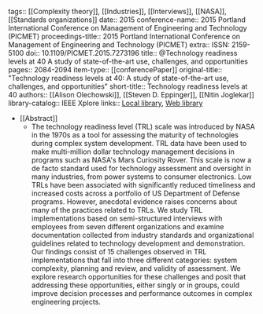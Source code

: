 tags:: [[Complexity theory]], [[Industries]], [[Interviews]], [[NASA]], [[Standards organizations]]
date:: 2015
conference-name:: 2015 Portland International Conference on Management of Engineering and Technology (PICMET)
proceedings-title:: 2015 Portland International Conference on Management of Engineering and Technology (PICMET)
extra:: ISSN: 2159-5100
doi:: 10.1109/PICMET.2015.7273196
title:: @Technology readiness levels at 40 A study of state-of-the-art use, challenges, and opportunities
pages:: 2084-2094
item-type:: [[conferencePaper]]
original-title:: "Technology readiness levels at 40: A study of state-of-the-art use, challenges, and opportunities"
short-title:: Technology readiness levels at 40
authors:: [[Alison Olechowski]], [[Steven D. Eppinger]], [[Nitin Joglekar]]
library-catalog:: IEEE Xplore
links:: [Local library](zotero://select/library/items/Y2SJ87DW), [Web library](https://www.zotero.org/users/6520516/items/Y2SJ87DW)

- [[Abstract]]
	- The technology readiness level (TRL) scale was introduced by NASA in the 1970s as a tool for assessing the maturity of technologies during complex system development. TRL data have been used to make multi-million dollar technology management decisions in programs such as NASA's Mars Curiosity Rover. This scale is now a de facto standard used for technology assessment and oversight in many industries, from power systems to consumer electronics. Low TRLs have been associated with significantly reduced timeliness and increased costs across a portfolio of US Department of Defense programs. However, anecdotal evidence raises concerns about many of the practices related to TRLs. We study TRL implementations based on semi-structured interviews with employees from seven different organizations and examine documentation collected from industry standards and organizational guidelines related to technology development and demonstration. Our findings consist of 15 challenges observed in TRL implementations that fall into three different categories: system complexity, planning and review, and validity of assessment. We explore research opportunities for these challenges and posit that addressing these opportunities, either singly or in groups, could improve decision processes and performance outcomes in complex engineering projects.